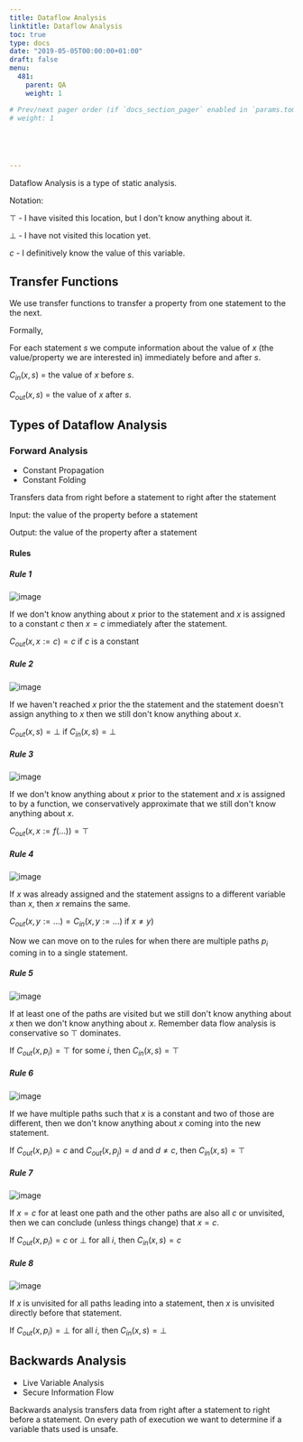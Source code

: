 ```yaml
---
title: Dataflow Analysis
linktitle: Dataflow Analysis
toc: true
type: docs
date: "2019-05-05T00:00:00+01:00"
draft: false
menu:
  481:
    parent: QA
    weight: 1

# Prev/next pager order (if `docs_section_pager` enabled in `params.toml`)
# weight: 1





---
```


Dataflow Analysis is a type of static analysis. 

Notation:

$\top$ - I have visited this location, but I don't know anything about it.

$\bot$ - I have not visited this location yet.

$c$ - I definitively know the value of this variable.

## Transfer Functions

We use transfer functions to transfer a property from one statement to the the next.

Formally,

For each statement $s$ we compute information about the value of $x$ (the value/property we are interested in) immediately before and after $s$.

$C_{in}(x, s)$ = the value of $x$ before $s$. 

$C_{out}(x,s)$ = the value of $x$ after $s$.

## Types of Dataflow Analysis

### Forward Analysis

- Constant Propagation
- Constant Folding

Transfers data from right before a statement to right after the statement

Input: the value of the property before a statement

Output: the value of the property after a statement

#### Rules

##### Rule 1

![image](/notes/eecs481/images/dfa1.png)

If we don't know anything about $x$ prior to the statement and $x$ is assigned to a constant $c$ then $x=c$ immediately after the statement.

$C_{out}(x, x := c) = c$ if $c$ is a constant

##### Rule 2

![image](/notes/eecs481/images/dfa2.png)

If we haven't reached $x$ prior the the statement and the statement doesn't assign anything to $x$ then we still don't know anything about $x.$

$C_{out}(x,s) = \bot$ if $C_{in}(x,s) = \bot$

##### Rule 3

![image](/notes/eecs481/images/dfa3.png)

If we don't know anything about $x$ prior to the statement and $x$ is assigned to by a function, we conservatively approximate that we still don't know anything about $x$.

$C_{out}(x, x:=f(...)) = \top$

##### Rule 4

![image](/notes/eecs481/images/dfa4.png)

If $x$ was already assigned and the statement assigns to a different variable than $x$, then $x$ remains the same. 

$C_{out}(x, y:=...) = C_{in}(x,y:=...) \text{ if } x \neq y)$



Now we can move on to the rules for when there are multiple paths $p_i$ coming in to a single statement.

##### Rule 5

![image](/notes/eecs481/images/dfa5.png)

If at least one of the paths are visited but we still don't know anything about $x$ then we don't know anything about $x$. Remember data flow analysis is conservative so $\top$ dominates.

If $C_{out}(x,p_i)=\top$ for some $i$, then $C_{in}(x,s) = \top$

##### Rule 6

![image](/notes/eecs481/images/dfa6.png)

If we have multiple paths such that $x$ is a constant and two of those are different, then we don't know anything about $x$ coming into the new statement.

If $C_{out}(x,p_i)=c$ and $C_{out}(x,p_j)=d$ and $d \neq c$, then $C_{in}(x,s) = \top$

##### Rule 7

![image](/notes/eecs481/images/dfa7.png)

If $x=c$ for at least one path and the other paths are also all $c$ or unvisited, then we can conclude (unless things change) that $x=c$.

If $C_{out}(x, p_i)=c$ or $\bot$ for all $i$, then $C_{in}(x,s)=c$

##### Rule 8

![image](/notes/eecs481/images/dfa8.png)

If $x$ is unvisited for all paths leading into a statement, then $x$ is unvisited directly before that statement.

If $C_{out}(x,p_i)=\bot$ for all $i$, then $C_{in}(x,s) = \bot$

## Backwards Analysis

- Live Variable Analysis
- Secure Information Flow

Backwards analysis transfers data from right after a statement to right before a statement. On every path of execution we want to determine if a variable thats used is unsafe.